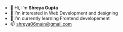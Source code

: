 - 👋 Hi, I’m <b>Shreya Gupta </b>
- 👀 I’m interested in Web Development and designing
- 🌱 I’m currently learning Frontend developement
- 📫 shreya06main@gmail.com

<!---
shreyg06/shreyg06 is a ✨ special ✨ repository because its `README.md` (this file) appears on your GitHub profile.
You can click the Preview link to take a look at your changes.
--->
